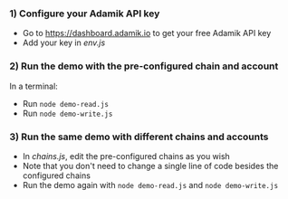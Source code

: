### 1) Configure your Adamik API key

- Go to https://dashboard.adamik.io to get your free Adamik API key
- Add your key in _env.js_

### 2) Run the demo with the pre-configured chain and account

In a terminal:

- Run `node demo-read.js`
- Run `node demo-write.js`

### 3) Run the same demo with different chains and accounts

- In _chains.js_, edit the pre-configured chains as you wish
- Note that you don't need to change a single line of code besides the configured chains
- Run the demo again with `node demo-read.js` and `node demo-write.js`
